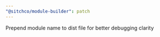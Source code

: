 ```yaml
---
"@sitchco/module-builder": patch
---
```


Prepend module name to dist file for better debugging clarity
